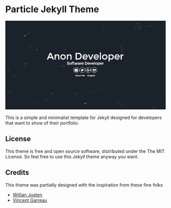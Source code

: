 # Particle Jekyll Theme

![](./particle.jpg)

This is a simple and minimalist template for Jekyll designed for developers that
want to show of their portfolio.

## License

This theme is free and open source software, distributed under the The MIT
License. So feel free to use this Jekyll theme anyway you want.

## Credits

This theme was partially designed with the inspiration from these fine folks

- [Willian Justen](https://github.com/willianjusten/will-jekyll-template)
- [Vincent Garreau](https://github.com/VincentGarreau/particles.js/)
